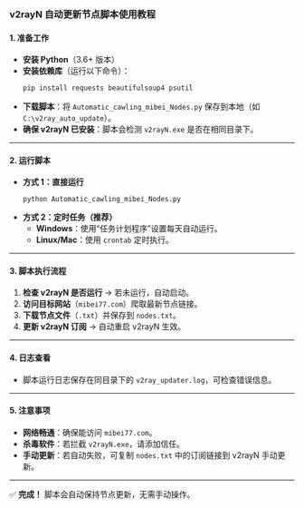 ### **v2rayN 自动更新节点脚本使用教程**

#### **1. 准备工作**
- **安装 Python**（3.6+ 版本）  
- **安装依赖库**（运行以下命令）：
  ```bash
  pip install requests beautifulsoup4 psutil
  ```
- **下载脚本**：将 `Automatic_cawling_mibei_Nodes.py` 保存到本地（如 `C:\v2ray_auto_update`）。
- **确保 v2rayN 已安装**：脚本会检测 `v2rayN.exe` 是否在相同目录下。

---

#### **2. 运行脚本**
- **方式 1：直接运行**
  ```
  python Automatic_cawling_mibei_Nodes.py
  ```
- **方式 2：定时任务（推荐）**
  - **Windows**：使用“任务计划程序”设置每天自动运行。
  - **Linux/Mac**：使用 `crontab` 定时执行。

---

#### **3. 脚本执行流程**
1. **检查 v2rayN 是否运行** → 若未运行，自动启动。
2. **访问目标网站**（`mibei77.com`）爬取最新节点链接。
3. **下载节点文件**（`.txt`）并保存到 `nodes.txt`。
4. **更新 v2rayN 订阅** → 自动重启 v2rayN 生效。

---

#### **4. 日志查看**
- 脚本运行日志保存在同目录下的 `v2ray_updater.log`，可检查错误信息。

---

#### **5. 注意事项**
- **网络畅通**：确保能访问 `mibei77.com`。
- **杀毒软件**：若拦截 `v2rayN.exe`，请添加信任。
- **手动更新**：若自动失败，可复制 `nodes.txt` 中的订阅链接到 v2rayN 手动更新。

---

✅ **完成！** 脚本会自动保持节点更新，无需手动操作。
